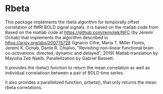 # Rbeta

This package implements the rbeta algorithm for temporally offset correlation of fMRI BOLD signal signals.  it is based on the matlab code from  Based on the matlab code at https://github.com/remolek/NFC (by Jeremi Ochab) that implements the algorithm described in https://arxiv.org/abs/2007.15728 (Ignacio Cifre, Maria T. Miller Flores, Jeremi K. Ochab, Dante R. Chialvo, "Revisiting non-linear functional brain co-activations: directed, dynamic and delayed", 2019)  Matlab translation by Mayisha Zeb Nakib.  Parallelization by Gabriel Bassett.

It provides the rbeta() function to return the mean correlation as well as individual correlatiosn between a pair of BOLD time series.

it also provides a parallelized function, prbeta(), that only returns the mean rbeta correlations.